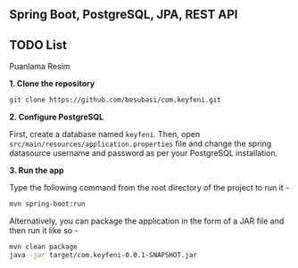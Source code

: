 ## Spring Boot, PostgreSQL, JPA, REST API

## TODO List
Puanlama
Resim

**1. Clone the repository**

```bash
git clone https://github.com/besubasi/com.keyfeni.git
```

**2. Configure PostgreSQL**

First, create a database named `keyfeni`. Then, open `src/main/resources/application.properties` file and change the spring datasource username and password as per your PostgreSQL installation.

**3. Run the app**

Type the following command from the root directory of the project to run it -

```bash
mvn spring-boot:run
```

Alternatively, you can package the application in the form of a JAR file and then run it like so -

```bash
mvn clean package
java -jar target/com.keyfeni-0.0.1-SNAPSHOT.jar
```
